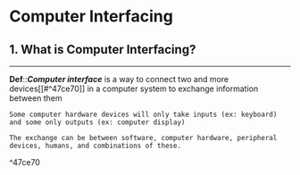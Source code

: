 # Computer Interfacing

## 1. What is Computer Interfacing?
----
**Def**::***Computer interface*** is a way to connect two and more devices[[#^47ce70]] in a computer system to exchange information between them <!--SR:!2022-02-10,3,250-->
  ```ad-note
  Some computer hardware devices will only take inputs (ex: keyboard) and some only outputs (ex: computer display)
  ```
  ``` ad-attention
  The exchange can be between software, computer hardware, peripheral devices, humans, and combinations of these.
  ```
^47ce70
